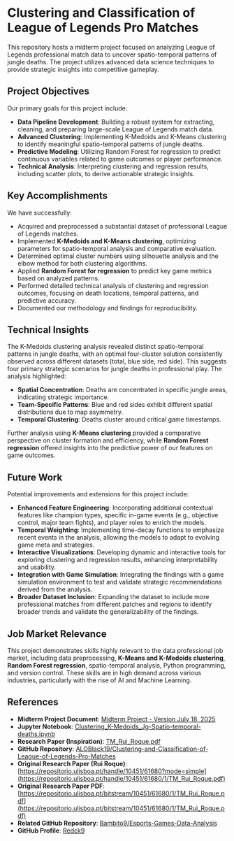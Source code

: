 # Clustering and Classification of League of Legends Pro Matches

This repository hosts a midterm project focused on analyzing League of Legends professional match data to uncover spatio-temporal patterns of jungle deaths. The project utilizes advanced data science techniques to provide strategic insights into competitive gameplay.

## Project Objectives

Our primary goals for this project include:

*   **Data Pipeline Development**: Building a robust system for extracting, cleaning, and preparing large-scale League of Legends match data.
*   **Advanced Clustering**: Implementing K-Medoids and K-Means clustering to identify meaningful spatio-temporal patterns of jungle deaths.
*   **Predictive Modeling**: Utilizing Random Forest for regression to predict continuous variables related to game outcomes or player performance.
*   **Technical Analysis**: Interpreting clustering and regression results, including scatter plots, to derive actionable strategic insights.

## Key Accomplishments

We have successfully:

*   Acquired and preprocessed a substantial dataset of professional League of Legends matches.
*   Implemented **K-Medoids and K-Means clustering**, optimizing parameters for spatio-temporal analysis and comparative evaluation.
*   Determined optimal cluster numbers using silhouette analysis and the elbow method for both clustering algorithms.
*   Applied **Random Forest for regression** to predict key game metrics based on analyzed patterns.
*   Performed detailed technical analysis of clustering and regression outcomes, focusing on death locations, temporal patterns, and predictive accuracy.
*   Documented our methodology and findings for reproducibility.

## Technical Insights

The K-Medoids clustering analysis revealed distinct spatio-temporal patterns in jungle deaths, with an optimal four-cluster solution consistently observed across different datasets (total, blue side, red side). This suggests four primary strategic scenarios for jungle deaths in professional play. The analysis highlighted:

*   **Spatial Concentration**: Deaths are concentrated in specific jungle areas, indicating strategic importance.
*   **Team-Specific Patterns**: Blue and red sides exhibit different spatial distributions due to map asymmetry.
*   **Temporal Clustering**: Deaths cluster around critical game timestamps.

Further analysis using **K-Means clustering** provided a comparative perspective on cluster formation and efficiency, while **Random Forest regression** offered insights into the predictive power of our features on game outcomes.

## Future Work

Potential improvements and extensions for this project include:

*   **Enhanced Feature Engineering**: Incorporating additional contextual features like champion types, specific in-game events (e.g., objective control, major team fights), and player roles to enrich the models.
*   **Temporal Weighting**: Implementing time-decay functions to emphasize recent events in the analysis, allowing the models to adapt to evolving game meta and strategies.
*   **Interactive Visualizations**: Developing dynamic and interactive tools for exploring clustering and regression results, enhancing interpretability and usability.
*   **Integration with Game Simulation**: Integrating the findings with a game simulation environment to test and validate strategic recommendations derived from the analysis.
*   **Broader Dataset Inclusion**: Expanding the dataset to include more professional matches from different patches and regions to identify broader trends and validate the generalizability of the findings.

## Job Market Relevance

This project demonstrates skills highly relevant to the data professional job market, including data preprocessing, **K-Means and K-Medoids clustering**, **Random Forest regression**, spatio-temporal analysis, Python programming, and version control. These skills are in high demand across various industries, particularly with the rise of AI and Machine Learning.

## References

*   **Midterm Project Document**: [Midterm Project - Version July 18, 2025](Mid-termproject-July_18.pdf)
*   **Jupyter Notebook**: [Clustering_K-Medoids_Jg-Spatio-temporal-deaths.ipynb](Clustering_K-Medoids_Jg-Spatio-temporal-deaths.ipynb)
*   **Research Paper (Inspiration)**: [TM_Rui_Roque.pdf](TM_Rui_Roque.pdf)
*   **GitHub Repository**: [ALOBlack19/Clustering-and-Classification-of-League-of-Legends-Pro-Matches](https://github.com/ALOBlack19/Clustering-and-Classification-of-League-of-Legends-Pro-Matches)
*   **Original Research Paper (Rui Roque)**: [https://repositorio.ulisboa.pt/handle/10451/61680?mode=simple](https://repositorio.ulisboa.pt/handle/10451/61680/1/TM_Rui_Roque.pdf)
*   **Original Research Paper PDF**: [https://repositorio.ulisboa.pt/bitstream/10451/61680/1/TM_Rui_Roque.pdf](https://repositorio.ulisboa.pt/bitstream/10451/61680/1/TM_Rui_Roque.pdf)
*   **Related GitHub Repository**: [Bambito9/Esports-Games-Data-Analysis](https://github.com/Bambito9/Esports-Games-Data-Analysis)
*   **GitHub Profile**: [Redck9](https://github.com/Redck9)



